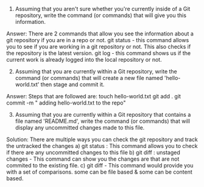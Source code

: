 1) Assuming that you aren't sure whether you're currently inside of a Git repository, write the command (or commands) that will give you this information.

Answer: There are 2 commands that allow you see the information about a git repository if you are in a repo or not. 
	git status - this command allows you to see if you are working in a git repository or not. This also checks if the repository is the latest version.
	git log - this command shows us if the current work is already logged into the local repository or not. 

2) Assuming that you are currently within a Git repository, write the command (or commands) that will create a new file named 'hello-world.txt' then stage and commit it.

Answer: Steps that are followed are:
	touch hello-world.txt
	git add .
	git commit -m " adding hello-world.txt to the repo" 

3) Assuming that you are currently within a Git repository that contains a file named 'README.md', write the command (or commands) that will display any uncommitted changes made to this file.

Solution: There are multiple ways you can check the git repository and track the untracked the changes
	a) git status : This command allows you to check if there are any uncommitted changes to this file	b) git diff : unstaged changes - This command can show you the changes are that are not commited to the existing file.
	c) git diff - This command would provide you with a set of comparisons. some can be file based &
some can be content based.

